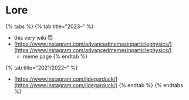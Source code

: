 # Lore



{% tabs %}
{% tab title="2023–" %}
* this very wiki 😇
* [https://www.instagram.com/advancedmemesinparticlephysics/](https://www.instagram.com/advancedmemesinparticlephysics/)
  * meme page
{% endtab %}

{% tab title="2021/2022–" %}
* [https://www.instagram.com/ildegarduck/](https://www.instagram.com/ildegarduck/)
{% endtab %}
{% endtabs %}
